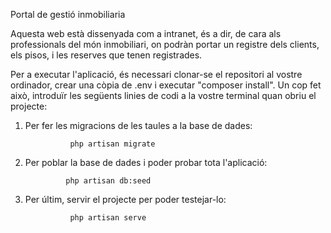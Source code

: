 Portal de gestió inmobiliaria

Aquesta web està dissenyada com a intranet, és a dir, de cara als professionals del món inmobiliari,
on podràn portar un registre dels clients, els pisos, i les reserves que tenen registrades.

Per a executar l'aplicació, és necessari clonar-se el repositori al vostre ordinador, crear
una còpia de .env i executar "composer install". 
Un cop fet això, introduïr les següents linies de codi a la vostre terminal quan obriu el projecte:

1. Per fer les migracions de les taules a la base de dades:

                 php artisan migrate 

 2. Per poblar la base de dades i poder probar tota l'aplicació:

                 php artisan db:seed

3. Per últim, servir el projecte per poder testejar-lo:

                 php artisan serve


